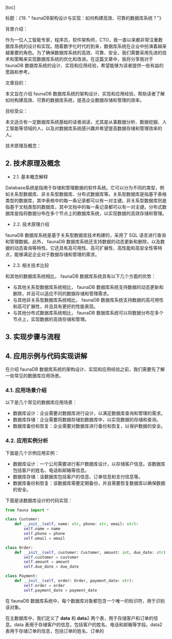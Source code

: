 
[toc]                    
                
                
标题：《19. " faunaDB架构设计与实现：如何构建高效、可靠的数据库系统？"》

背景介绍：

作为一位人工智能专家，程序员，软件架构师，CTO，我一直以来都非常注重数据库系统的设计和实现。随着数字化时代的到来，数据库系统在企业中扮演着越来越重要的角色。为了确保数据库系统的高效、可靠、安全，我们需要采用先进的技术和策略来实现数据库系统的优化和改进。在这篇文章中，我将分享我对于 faunaDB 数据库系统的设计、实现和应用经验，希望能够为读者提供一些有益的思路和参考。

文章目的：

本文旨在介绍 faunaDB 数据库系统的架构设计、实现和应用经验，帮助读者了解如何构建高效、可靠的数据库系统，提高企业数据存储和管理的效率。

目标受众：

本文适合有一定数据库系统基础的读者阅读，尤其是从事数据分析、数据挖掘、人工智能等领域的人，以及对数据库系统感兴趣并希望提高数据存储和管理效率的人。

技术原理及概念：

## 2. 技术原理及概念

- 2.1. 基本概念解释

Database系统是指用于存储和管理数据的软件系统。它可以分为不同的类型，例如关系型数据库、非关系型数据库、分布式数据库等。关系型数据库是指基于表格类型的数据库，其中表格中的每一条记录都可以有一对主键。非关系型数据库则是指基于文档类型的数据库，其中文档中的每一条记录都可以有一对主键。分布式数据库是指将数据分布在多个节点上的数据库系统，以实现数据的高效存储和管理。

- 2.2. 技术原理介绍

 faunaDB 数据库系统是基于关系型数据库技术构建的，采用了 SQL 语言进行查询和管理数据。此外， faunaDB 数据库系统还支持数据的动态更新和删除，以及数据的动态查询等特性。它还具有高可用性、高可扩展性、高性能和高安全性等特点，能够满足企业对于数据存储和管理的需求。

- 2.3. 相关技术比较

和其他的数据库系统相比， faunaDB 数据库系统具有以下几个方面的优势：

- 与其他关系型数据库系统相比， faunaDB 数据库系统支持数据的动态更新和删除，并且可以适应不同的数据存储和管理需求。
- 与其他非关系型数据库系统相比， faunaDB 数据库系统支持数据的高可用性和高可扩展性，并且具有更好的性能表现。
- 与其他分布式数据库系统相比， faunaDB 数据库系统可以将数据分布在多个节点上，实现数据的高效存储和管理。

## 3. 实现步骤与流程

## 4. 应用示例与代码实现讲解

在介绍 faunaDB 数据库系统的架构设计、实现和应用经验之前，我们需要先了解一些常见的数据库应用场景。

### 4.1. 应用场景介绍

以下是几个常见的数据库应用场景：

- 数据库设计：企业需要对数据库进行设计，以满足数据库查询和管理的需求。
- 数据库存储：企业需要将数据存储到数据库中，以实现数据的存储和查询。
- 数据库备份和恢复：企业需要对数据库进行备份和恢复，以保护数据的安全。

### 4.2. 应用实例分析

下面是几个示例应用实例：

- 数据库设计：一个公司需要进行客户数据库设计，以存储客户信息。该数据库包括客户的姓名、电话和邮箱等信息。
- 数据库存储：该数据库包括客户的信息、订单信息和支付信息等。
- 数据库备份和恢复：该数据库需要定期备份，并且需要恢复数据库以确保数据的安全。

下面是该数据库设计的代码实现：

```python
from fauna import *

class Customer:
    def __init__(self, name: str, phone: str, email: str):
        self.name = name
        self.phone = phone
        self.email = email

class Order:
    def __init__(self, customer: Customer, amount: int, due_date: str):
        self.customer = customer
        self.amount = amount
        self.due_date = due_date

class Payment:
    def __init__(self, order: Order, payment_date: str):
        self.order = order
        self.payment_date = payment_date

```

在 faunaDB 数据库系统中，每个数据库对象都包含一个唯一的标识符，用于识别该对象。

在主数据库中，我们定义了 **data** 和 **data**2 两个表，用于存储客户和订单的信息。data 表用于存储客户的信息，包括客户的姓名、电话和邮箱等字段。data2 表用于存储订单的信息，包括订单的姓名、订单的

